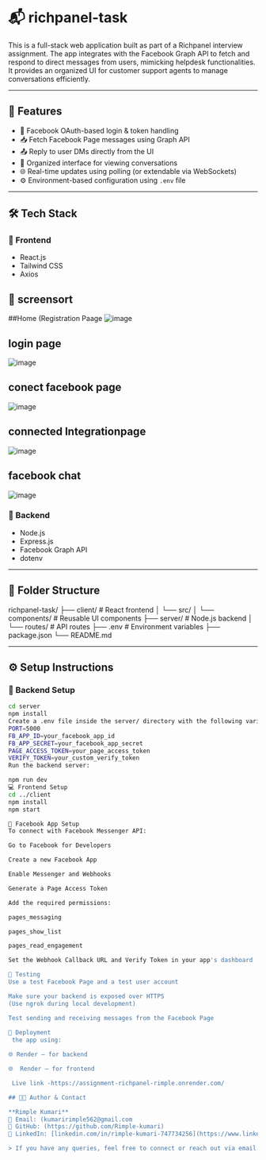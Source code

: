 # 📬 richpanel-task

This is a full-stack web application built as part of a Richpanel interview assignment. The app integrates with the Facebook Graph API to fetch and respond to direct messages from users, mimicking helpdesk functionalities. It provides an organized UI for customer support agents to manage conversations efficiently.

---

## 🚀 Features

- 🔐 Facebook OAuth-based login & token handling  
- 📥 Fetch Facebook Page messages using Graph API  
- 📤 Reply to user DMs directly from the UI  
- 🧠 Organized interface for viewing conversations  
- 🌐 Real-time updates using polling (or extendable via WebSockets)  
- ⚙️ Environment-based configuration using `.env` file  

---

## 🛠️ Tech Stack

### 🔷 Frontend
- React.js  
- Tailwind CSS  
- Axios

## 📁 screensort
##Home (Registration Paage
![image]( ![image](https://github.com/user-attachments/assets/124f56d6-4098-4fc3-9e89-b8333033ea50)
)
## login page 
![image]( ![image](https://github.com/user-attachments/assets/c86f791f-ceaf-4dd2-bf99-402f834ab3b7)
)
## conect facebook page 
![image]( ![image](https://github.com/user-attachments/assets/c6edf6f8-81bb-4cfb-9f20-a279be262655)
)
 

## connected Integrationpage 
![image]( ![image](https://github.com/user-attachments/assets/3f13646c-c402-4efa-839f-21941401c7d2)
)

##  facebook chat  
![image](![image](https://github.com/user-attachments/assets/3ff3ae4a-b59b-4468-ad40-c437d18cd714)
)


### 🔶 Backend
- Node.js  
- Express.js  
- Facebook Graph API  
- dotenv  

---

## 📁 Folder Structure

richpanel-task/
├── client/ # React frontend
│ └── src/
│ └── components/ # Reusable UI components
├── server/ # Node.js backend
│ └── routes/ # API routes
├── .env # Environment variables
├── package.json
└── README.md

---

## ⚙️ Setup Instructions

### 🔧 Backend Setup

```bash
cd server
npm install
Create a .env file inside the server/ directory with the following variables:
PORT=5000
FB_APP_ID=your_facebook_app_id
FB_APP_SECRET=your_facebook_app_secret
PAGE_ACCESS_TOKEN=your_page_access_token
VERIFY_TOKEN=your_custom_verify_token
Run the backend server:

npm run dev
💻 Frontend Setup
cd ../client
npm install
npm start

🔐 Facebook App Setup
To connect with Facebook Messenger API:

Go to Facebook for Developers

Create a new Facebook App

Enable Messenger and Webhooks

Generate a Page Access Token

Add the required permissions:

pages_messaging

pages_show_list

pages_read_engagement

Set the Webhook Callback URL and Verify Token in your app's dashboard

🧪 Testing
Use a test Facebook Page and a test user account

Make sure your backend is exposed over HTTPS
(Use ngrok during local development)

Test sending and receiving messages from the Facebook Page
 
🚀 Deployment
 the app using:

🌐 Render – for backend

🌐  Render – for frontend

 Live link -https://assignment-richpanel-rimple.onrender.com/

## 👩‍💻 Author & Contact

**Rimple Kumari**  
📧 Email: (kumaririmple562@gmail.com
🔗 GitHub: (https://github.com/Rimple-kumari)  
🔗 LinkedIn: [linkedin.com/in/rimple-kumari-747734256](https://www.linkedin.com/in/rimple-kumari-747734256/)

> If you have any queries, feel free to connect or reach out via email.

 

 






